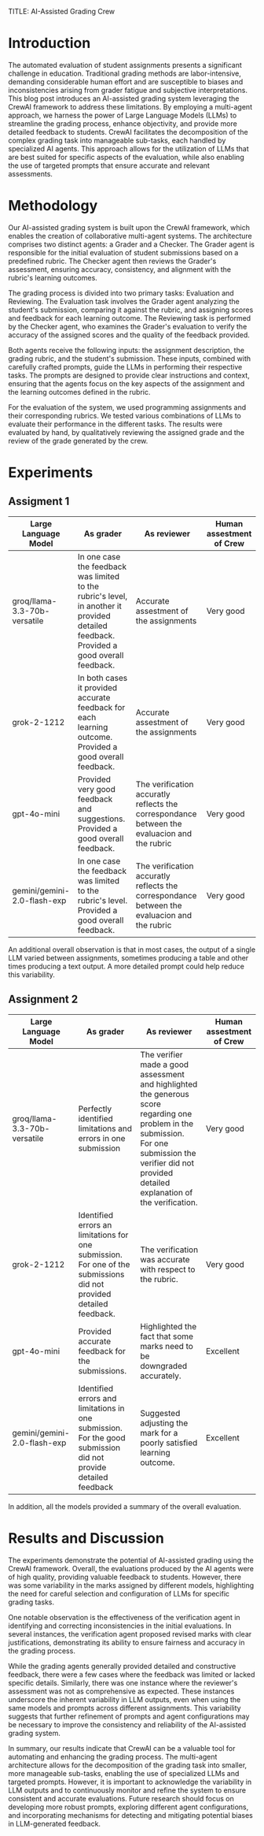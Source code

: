 TITLE: AI-Assisted Grading Crew


# Introduction

The automated evaluation of student assignments presents a significant challenge in education. Traditional grading methods are labor-intensive, demanding considerable human effort and are susceptible to biases and inconsistencies arising from grader fatigue and subjective interpretations. This blog post introduces an AI-assisted grading system leveraging the CrewAI framework to address these limitations. By employing a multi-agent approach, we harness the power of Large Language Models (LLMs) to streamline the grading process, enhance objectivity, and provide more detailed feedback to students. CrewAI facilitates the decomposition of the complex grading task into manageable sub-tasks, each handled by specialized AI agents. This approach allows for the utilization of LLMs that are best suited for specific aspects of the evaluation, while also enabling the use of targeted prompts that ensure accurate and relevant assessments.

# Methodology

Our AI-assisted grading system is built upon the CrewAI framework, which enables the creation of collaborative multi-agent systems. The architecture comprises two distinct agents: a Grader and a Checker. The Grader agent is responsible for the initial evaluation of student submissions based on a predefined rubric. The Checker agent then reviews the Grader's assessment, ensuring accuracy, consistency, and alignment with the rubric's learning outcomes.

The grading process is divided into two primary tasks: Evaluation and Reviewing. The Evaluation task involves the Grader agent analyzing the student's submission, comparing it against the rubric, and assigning scores and feedback for each learning outcome. The Reviewing task is performed by the Checker agent, who examines the Grader's evaluation to verify the accuracy of the assigned scores and the quality of the feedback provided.

Both agents receive the following inputs: the assignment description, the grading rubric, and the student's submission. These inputs, combined with carefully crafted prompts, guide the LLMs in performing their respective tasks. The prompts are designed to provide clear instructions and context, ensuring that the agents focus on the key aspects of the assignment and the learning outcomes defined in the rubric.

For the evaluation of the system, we used programming assignments and their corresponding rubrics. We tested various combinations of LLMs to evaluate their performance in the different tasks. The results were evaluated by hand, by qualitatively reviewing the assigned grade and the review of the grade generated by the crew.

# Experiments

## Assigment 1

| Large Language Model | As grader | As reviewer | Human assestment of Crew
| --- | --- | --- | --- |
| groq/llama-3.3-70b-versatile | In one case the feedback was limited to the rubric's level, in another it provided detailed feedback. Provided a good overall feedback. | Accurate assestment of the assignments | Very good |
| grok-2-1212 | In both cases it provided accurate feedback for each learning outcome. Provided a good overall feedback. | Accurate assestment of the assignments  | Very good |
| gpt-4o-mini | Provided very good feedback and suggestions. Provided a good overall feedback. | The verification accuratly reflects the correspondance between the evaluacion and the rubric | Very good |
| gemini/gemini-2.0-flash-exp | In one case the feedback was limited to the rubric's level. Provided a good overall feedback. | The verification accuratly reflects the correspondance between the evaluacion and the rubric | Very good  |

An additional overall observation is that in most cases, the output of a single LLM varied between assignments, sometimes producing a table and other times producing a text output. A more detailed prompt could help reduce this variability.


## Assignment 2

| Large Language Model | As grader | As reviewer | Human assestment of Crew
| --- | --- | --- | --- |
| groq/llama-3.3-70b-versatile | Perfectly identified limitations and errors in one submission | The verifier made a good assessment and highlighted the generous score regarding one problem in the submission. For one submission the verifier did not provided detailed explanation of the verification.  | Very good |
| grok-2-1212 | Identified errors an limitations for one submission. For one of the submissions did not provided detailed feedback. | The verification was accurate with respect to the rubric. | Very good |
| gpt-4o-mini | Provided accurate feedback for the submissions. | Highlighted the fact that some marks need to be downgraded accurately. | Excellent |
| gemini/gemini-2.0-flash-exp | Identified errors and limitations in one submission. For the good submission did not provide detailed feedback | Suggested adjusting the mark for a poorly satisfied learning outcome. | Excellent |

In addition, all the models provided a summary of the overall evaluation.

# Results and Discussion

The experiments demonstrate the potential of AI-assisted grading using the CrewAI framework. Overall, the evaluations produced by the AI agents were of high quality, providing valuable feedback to students. However, there was some variability in the marks assigned by different models, highlighting the need for careful selection and configuration of LLMs for specific grading tasks.

One notable observation is the effectiveness of the verification agent in identifying and correcting inconsistencies in the initial evaluations. In several instances, the verification agent proposed revised marks with clear justifications, demonstrating its ability to ensure fairness and accuracy in the grading process.

While the grading agents generally provided detailed and constructive feedback, there were a few cases where the feedback was limited or lacked specific details. Similarly, there was one instance where the reviewer's assessment was not as comprehensive as expected. These instances underscore the inherent variability in LLM outputs, even when using the same models and prompts across different assignments. This variability suggests that further refinement of prompts and agent configurations may be necessary to improve the consistency and reliability of the AI-assisted grading system.

In summary, our results indicate that CrewAI can be a valuable tool for automating and enhancing the grading process. The multi-agent architecture allows for the decomposition of the grading task into smaller, more manageable sub-tasks, enabling the use of specialized LLMs and targeted prompts. However, it is important to acknowledge the variability in LLM outputs and to continuously monitor and refine the system to ensure consistent and accurate evaluations. Future research should focus on developing more robust prompts, exploring different agent configurations, and incorporating mechanisms for detecting and mitigating potential biases in LLM-generated feedback.

